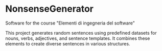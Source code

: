 # NonsenseGenerator
Software for the course "Elementi di ingegneria del software"

This project generates random sentences using predefined datasets for nouns, verbs, adjectives, and sentence templates. It combines these elements to create diverse sentences in various structures.
